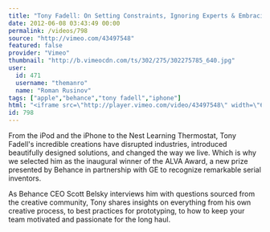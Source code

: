 ```yaml
---
title: "Tony Fadell: On Setting Constraints, Ignoring Experts & Embracing Self-Doubt"
date: 2012-06-08 03:43:49 00:00
permalink: /videos/798
source: "http://vimeo.com/43497548"
featured: false
provider: "Vimeo"
thumbnail: "http://b.vimeocdn.com/ts/302/275/302275785_640.jpg"
user:
  id: 471
  username: "themanro"
  name: "Roman Rusinov"
tags: ["apple","behance","tony fadell","iphone"]
html: "<iframe src=\"http://player.vimeo.com/video/43497548\" width=\"640\" height=\"480\" frameborder=\"0\" webkitAllowFullScreen mozallowfullscreen allowFullScreen></iframe>"
id: 798
---
```


From the iPod and the iPhone to the Nest Learning Thermostat, Tony Fadell's incredible creations have disrupted industries, introduced beautifully designed solutions, and changed the way we live. Which is why we selected him as the inaugural winner of the ALVA Award, a new prize presented by Behance in partnership with GE to recognize remarkable serial inventors.

As Behance CEO Scott Belsky interviews him with questions sourced from the creative community, Tony shares insights on everything from his own creative process, to best practices for prototyping, to how to keep your team motivated and passionate for the long haul.
